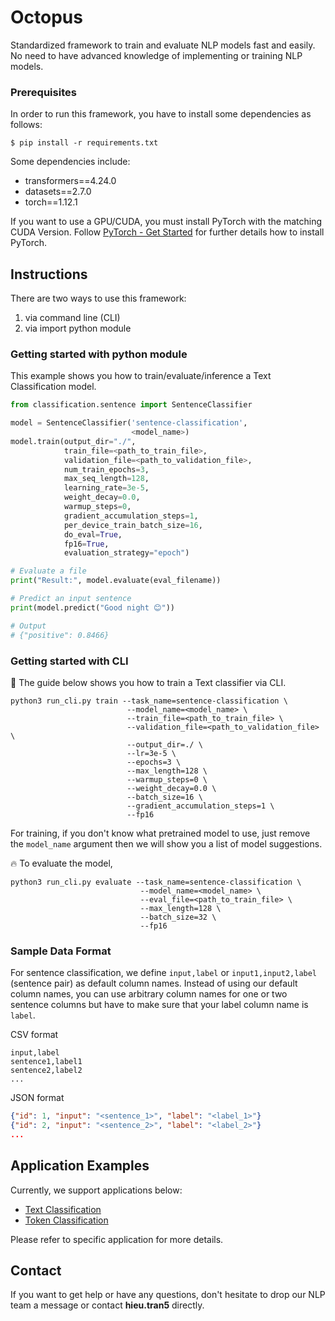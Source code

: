 # Octopus

Standardized framework to train and evaluate NLP models fast and easily.
No need to have advanced knowledge of implementing or training NLP models.

### Prerequisites

In order to run this framework, you have to install some dependencies as follows:
```commandline
$ pip install -r requirements.txt
```

Some dependencies include:
- transformers==4.24.0
- datasets==2.7.0
- torch==1.12.1

If you want to use a GPU/CUDA, you must install PyTorch with the matching CUDA Version.
Follow [PyTorch - Get Started](https://pytorch.org/get-started/locally/) for further details how to install PyTorch.

## Instructions

There are two ways to use this framework:
1. via command line (CLI)
2. via import python module

### Getting started with python module
This example shows you how to train/evaluate/inference a Text Classification model.
```python
from classification.sentence import SentenceClassifier

model = SentenceClassifier('sentence-classification',
                           <model_name>)
model.train(output_dir="./",
            train_file=<path_to_train_file>,
            validation_file=<path_to_validation_file>,
            num_train_epochs=3,
            max_seq_length=128,
            learning_rate=3e-5,
            weight_decay=0.0,
            warmup_steps=0,
            gradient_accumulation_steps=1,
            per_device_train_batch_size=16,
            do_eval=True,
            fp16=True,
            evaluation_strategy="epoch")

# Evaluate a file
print("Result:", model.evaluate(eval_filename))

# Predict an input sentence
print(model.predict("Good night 😊"))

# Output
# {"positive": 0.8466}
```

### Getting started with CLI

🔮 The guide below shows you how to train a Text classifier via CLI.
```commandline
python3 run_cli.py train --task_name=sentence-classification \
                          --model_name=<model_name> \
                          --train_file=<path_to_train_file> \
                          --validation_file=<path_to_validation_file> \
                          --output_dir=./ \
                          --lr=3e-5 \
                          --epochs=3 \
                          --max_length=128 \
                          --warmup_steps=0 \
                          --weight_decay=0.0 \
                          --batch_size=16 \
                          --gradient_accumulation_steps=1 \
                          --fp16
```

For training, if you don't know what pretrained model to use, just remove the `model_name` argument then we will show you a list of model suggestions.

🔥 To evaluate the model,
```commandline
python3 run_cli.py evaluate --task_name=sentence-classification \
                             --model_name=<model_name> \
                             --eval_file=<path_to_train_file> \
                             --max_length=128 \
                             --batch_size=32 \
                             --fp16
```

### Sample Data Format

For sentence classification, we define `input,label` or `input1,input2,label` (sentence pair) as default column names.
Instead of using our default column names, you can use arbitrary column names for one or two sentence columns but have to make sure that
your label column name is `label`.

CSV format
```
input,label
sentence1,label1
sentence2,label2
...
```

JSON format
```json lines
{"id": 1, "input": "<sentence_1>", "label": "<label_1>"}
{"id": 2, "input": "<sentence_2>", "label": "<label_2>"}
...
```

## Application Examples

Currently, we support applications below:
- [Text Classification](./classification/README.md)
- [Token Classification](./classification/README.md)

Please refer to specific application for more details.

## Contact

If you want to get help or have any questions, don't hesitate to drop our NLP team a message or contact **hieu.tran5** directly.